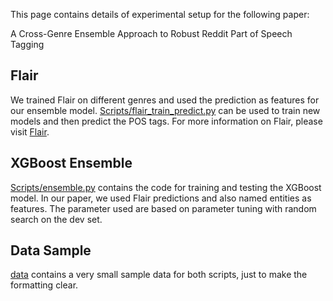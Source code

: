 
This page contains details of experimental setup for the following paper:

A Cross-Genre Ensemble Approach to Robust Reddit Part of Speech Tagging

## Flair

We trained Flair on different genres and used the prediction as features for our ensemble model. [Scripts/flair_train_predict.py](Scripts/flair_train_predict.py) can be used to train new models and then predict the POS tags. For more information on Flair, please visit [Flair](https://github.com/flairNLP/flair).

## XGBoost Ensemble

[Scripts/ensemble.py](Scripts/ensemble.py) contains the code for training and testing the XGBoost model. In our paper, we used Flair predictions and also named entities as features. The parameter used are based on parameter tuning with random search on the dev set.

## Data Sample

[data](data/) contains a very small sample data for both scripts, just to make the formatting clear.
